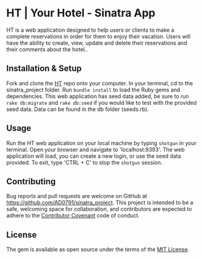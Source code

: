 # HT | Your Hotel - Sinatra App

HT is a web application designed to help users or clients to make a complete reservations in order for them to enjoy their vacation. Users will have the ability to create, view, update and delete their reservations and their comments about the hotel..

## Installation & Setup

Fork and clone the [HT](https://github.com/AD0791/sinatra_project.git) repo onto your computer. In your terminal, cd to the sinatra_project folder. Run `bundle install` to load the Ruby gems and dependencies. This web application has seed data added, be sure to run `rake db:migrate` and `rake db:seed` if you would like to test with the provided seed data. Data can be found in the db folder (seeds.rb).

## Usage

Run the HT web application on your local machine by typing `shotgun` in your terminal. Open your browser and navigate to 'localhost:9393'. The web application will load, you can create a new login, or use the seed data provided. To exit, type 'CTRL + C' to stop the `shotgun` session.

## Contributing

Bug reports and pull requests are welcome on GitHub at https://github.com/AD0791/sinatra_project. This project is intended to be a safe, welcoming space for collaboration, and contributors are expected to adhere to the [Contributor Covenant](http://contributor-covenant.org) code of conduct.

## License

The gem is available as open source under the terms of the [MIT License](https://opensource.org/licenses/MIT).
